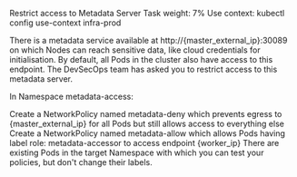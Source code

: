  Restrict access to Metadata Server
Task weight: 7%
Use context: kubectl config use-context infra-prod

There is a metadata service available at http://{master_external_ip}:30089 on which Nodes can reach sensitive data, like cloud credentials for initialisation. By default, all Pods in the cluster also have access to this endpoint. The DevSecOps team has asked you to restrict access to this metadata server.

In Namespace metadata-access:

Create a NetworkPolicy named metadata-deny which prevents egress to {master_external_ip} for all Pods but still allows access to everything else
Create a NetworkPolicy named metadata-allow which allows Pods having label role: metadata-accessor to access endpoint {worker_ip}
There are existing Pods in the target Namespace with which you can test your policies, but don't change their labels.

